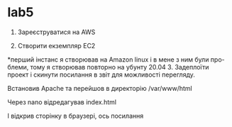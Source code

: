 # lab5

1.	Зареєструватися на AWS

2.	Створити екземпляр EC2
 
*перший інстанс я створював на Amazon linux і в мене з ним були про-блеми, тому я створював повторно на убунту 20.04
3.	Задеплоїти проект і скинути посилання в звіт для можливості перегляду.
 
Встановив Apache та перейшов в директорію /var/www/html

 
Через nano відредагував index.html



 
І відкрив сторінку в браузері, ось посилання
